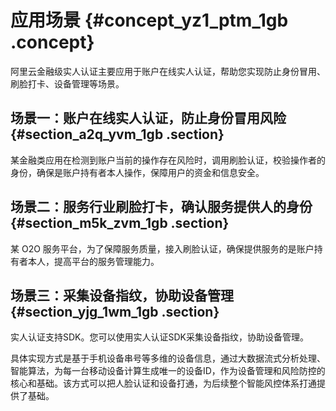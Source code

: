 # 应用场景 {#concept_yz1_ptm_1gb .concept}

阿里云金融级实人认证主要应用于账户在线实人认证，帮助您实现防止身份冒用、刷脸打卡、设备管理等场景。

## 场景一：账户在线实人认证，防止身份冒用风险 {#section_a2q_yvm_1gb .section}

某金融类应用在检测到账户当前的操作存在风险时，调用刷脸认证，校验操作者的身份，确保是账户持有者本人操作，保障用户的资金和信息安全。

## 场景二：服务行业刷脸打卡，确认服务提供人的身份 {#section_m5k_zvm_1gb .section}

某 O2O 服务平台，为了保障服务质量，接入刷脸认证，确保提供服务的是账户持有者本人，提高平台的服务管理能力。

## 场景三：采集设备指纹，协助设备管理 {#section_yjg_1wm_1gb .section}

实人认证支持SDK。您可以使用实人认证SDK采集设备指纹，协助设备管理。

具体实现方式是基于手机设备串号等多维的设备信息，通过大数据流式分析处理、智能算法，为每一台移动设备计算生成唯一的设备ID，作为设备管理和风险防控的核心和基础。该方式可以把人脸认证和设备打通，为后续整个智能风控体系打通提供了基础。

